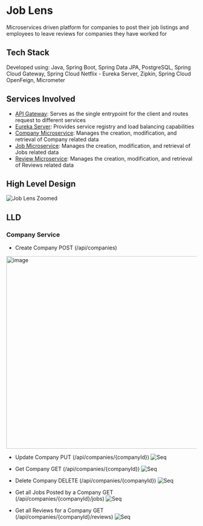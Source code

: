 # Job Lens
Microservices driven platform for companies to post their job listings and employees to leave reviews for companies they have worked for

## Tech Stack 
Developed using:
Java, Spring Boot, Spring Data JPA, PostgreSQL, Spring Cloud Gateway, Spring Cloud Netflix - Eureka Server, Zipkin, Spring Cloud OpenFeign, Micrometer

## Services Involved
* [API Gateway](https://github.com/SinghVikram97/api-gateway): Serves as the single entrypoint for the client and routes request to different services
* [Eureka Server](https://github.com/SinghVikram97/service-registry): Provides service registry and load balancing capabilities
* [Company Microservice](https://github.com/SinghVikram97/company-service): Manages the creation, modification, and retrieval of Company related data
* [Job Microservice](https://github.com/SinghVikram97/job-service): Manages the creation, modification, and retrieval of Jobs related data
* [Review Microservice](https://github.com/SinghVikram97/review-service): Manages the creation, modification, and retrieval of Reviews related data

## High Level Design
![Job Lens Zoomed](https://github.com/SinghVikram97/Job-Lens/assets/18444000/07a3454b-5d7c-4cb0-9ecd-c16120e97630)

## LLD
### Company Service
* Create Company POST (/api/companies)
<img width="510" alt="image" src="https://github.com/SinghVikram97/Job-Lens/assets/18444000/3d270826-c2d3-4462-8b06-43ceee093539">

* Update Company PUT (/api/companies/{companyId})
![Seq](https://github.com/SinghVikram97/Job-Lens/assets/18444000/a40ff51d-adc7-4443-a568-c2f5c025f3e6)

* Get Company GET (/api/companies/{companyId})
![Seq](https://github.com/SinghVikram97/Job-Lens/assets/18444000/0bdfb3ed-6633-4642-b676-90f963234f9d)

* Delete Company DELETE (/api/companies/{companyId})
![Seq](https://github.com/SinghVikram97/Job-Lens/assets/18444000/b4a6ba08-2d9a-4fe8-8482-2d3cce9dade4)

* Get all Jobs Posted by a Company GET (/api/companies/{companyId}/jobs)
![Seq](https://github.com/SinghVikram97/Job-Lens/assets/18444000/347f5cbe-a57f-4cce-9916-58f82123f9db)

* Get all Reviews for a Company GET (/api/companies/{companyId}/reviews)
![Seq](https://github.com/SinghVikram97/Job-Lens/assets/18444000/a7972014-4b46-45b3-9c44-e5cfc59f947e)

